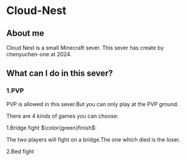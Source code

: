 # Cloud-Nest
## About me
Cloud Nest is a small Minecraft sever. This sever has create by chenyuchen-one at 2024.
## What can I do in this sever?
### 1.PVP
PVP is allowed in this sever.But you can only play at the PVP ground.

There are 4 kinds of games you can choose:

1.Bridge fight $\color{green}finish$:

The two players will fight on a bridge.The one which died is the loser.

2.Bed fight
